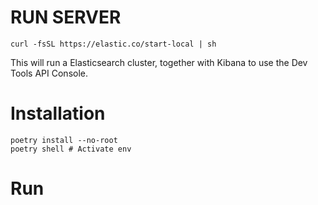 # RUN SERVER

```console
curl -fsSL https://elastic.co/start-local | sh
```

This will run a Elasticsearch cluster, together with Kibana to use the Dev Tools API Console.

# Installation

```console
poetry install --no-root
poetry shell # Activate env
```

# Run

```console

```

